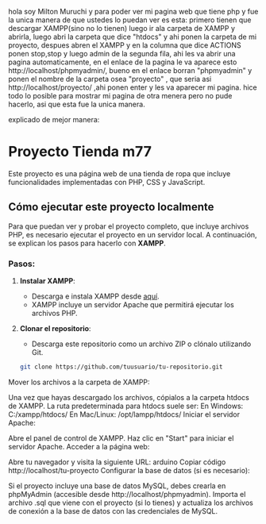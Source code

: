 hola soy Milton Muruchi y para poder ver mi pagina web que tiene php y fue la unica manera de que ustedes lo puedan ver es esta: primero tienen
que descargar XAMPP(sino no lo tienen) luego ir ala carpeta de XAMPP y abrirla, luego abri la carpeta que dice "htdocs" y ahi ponen la carpeta de mi proyecto, 
despues abren el XAMPP y en la columna que dice ACTIONS ponen stop,stop y luego admin de la segunda fila, ahi les va abrir una pagina automaticamente, en el enlace
de la pagina le va aparece esto http://localhost/phpmyadmin/, bueno en el enlace borran "phpmyadmin" y ponen el nombre de la carpeta osea "proyecto" , que seria asi
http://localhost/proyecto/    ,ahi ponen enter y les va aparecer mi pagina. hice todo lo posible para mostrar mi pagina de otra menera pero no pude hacerlo, asi que esta fue la unica manera.


explicado de mejor manera: 
# Proyecto Tienda m77

Este proyecto es una página web de una tienda de ropa que incluye funcionalidades implementadas con PHP, CSS y JavaScript.

## Cómo ejecutar este proyecto localmente

Para que puedan ver y probar el proyecto completo, que incluye archivos PHP, es necesario ejecutar el proyecto en un servidor local. A continuación, se explican los pasos para hacerlo con **XAMPP**.

### Pasos:

1. **Instalar XAMPP**:
   - Descarga e instala XAMPP desde [aquí](https://www.apachefriends.org/es/index.html).
   - XAMPP incluye un servidor Apache que permitirá ejecutar los archivos PHP.

2. **Clonar el repositorio**:
   - Descarga este repositorio como un archivo ZIP o clónalo utilizando Git.
   ```bash
   git clone https://github.com/tuusuario/tu-repositorio.git
Mover los archivos a la carpeta de XAMPP:

Una vez que hayas descargado los archivos, cópialos a la carpeta htdocs de XAMPP.
La ruta predeterminada para htdocs suele ser:
En Windows: C:/xampp/htdocs/
En Mac/Linux: /opt/lampp/htdocs/
Iniciar el servidor Apache:

Abre el panel de control de XAMPP.
Haz clic en "Start" para iniciar el servidor Apache.
Acceder a la página web:

Abre tu navegador y visita la siguiente URL:
arduino
Copiar código
http://localhost/tu-proyecto
Configurar la base de datos (si es necesario):

Si el proyecto incluye una base de datos MySQL, debes crearla en phpMyAdmin (accesible desde http://localhost/phpmyadmin).
Importa el archivo .sql que viene con el proyecto (si lo tienes) y actualiza los archivos de conexión a la base de datos con las credenciales de MySQL.
